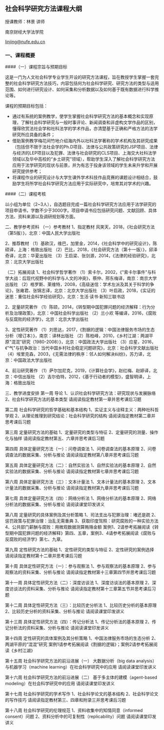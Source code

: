 ## 社会科学研究方法课程大纲

授课教师：林景 讲师

南京财经大学法学院

linjing@nufe.edu.cn

### 一、课程概要
####（一）课程宗旨与预期目标

这是一门为人文社会科学专业学生开设的研究方法课程，旨在教授学生掌握一套完整的社会科学研究方法技巧，内容包括何为社会科学研究、研究方法的类型与适用范围、如何进行研究设计、如何采集和分析数据以及如何基于既有数据进行科学推论等。

课程的预期目标包括：

-  通过有系统的案例教学，使学生掌握社会科学研究方法的基本概念和实现原理，了解社会科学研究与一般时事评论、新闻调查和非虚构文学作品的区别，懂得欣赏法社会学和社科法学的学术作品，亦清楚基于正确和严格方法的法学研究所应具备的条件；
-  借助案例教学梅花间竹地介绍海内外以社科法学著称的学术机构及其研究成果（包括但不限于法社会学的Ph.D项目、法律与公共政策研究的JSP项目、法律与经济的LEP项目以及犯罪、法律与社会研究的CLS项目、上海交大社科法学领域以及华中高校的“乡土研究”领域），帮助学生深入了解社会科学研究方法应用于法学研究的现状与前景，并为有志于投身该领域的学生未来升学和开展研究提供参考；
-  将课程作业的研究设计与大学生课外学术科技作品竞赛的课题设计相结合，鼓励学生将所学社会科学研究方法应用于实际研究中，培育其对学术的兴趣。

####（二）课程考核

以小组为单位（2~3人），自选题目完成一篇社会科学研究方法应用于法学研究的项目申请书，字数不少于3000字。项目申请书应包括研究问题、文献回顾、具体方法、资料来源以及调研规划等方面。

二、教学参考资料
（一）参考教材
1、指定教材
风笑天，2018，《社会研究方法（第5版）》，北京：中国人民大学出版社

2、推荐教材
（1）基欧汉，维巴，加里金，2014，《社会科学中的研究设计》，陈硕译，上海：格致出版社
（2）巴比，2018，《社会研究方法（第十一版）》，邱泽奇译，北京：华夏出版社
（3）王启梁、张剑源，2014，《法律的经验研究》，北京：北京大学出版社

（二）拓展阅读
1、社会科学哲学著作
（1）索卡尔，2002，《"索卡尔事件"与科学大战：后现代视野中的科学与人文的冲突》，蔡仲、邢东梅译，南京：南京大学出版社
（2）格罗斯、莱维特，2008，《高级迷信：学术左派及其关于科学的争论》，张雍君、张锦志译，北京：北京大学出版社
（3）叶启政，2018，《实证的迷思：重估社会科学经验研究》，北京：生活·读书·新知三联书店

2、定量研究著作
（1）陈硕，2014，《转型期中国犯罪问题的经济解释：行为分析及治理政策》，北京：中国社会科学出版社
（2）兰小欢 等编译，2016，《腐败与反腐败的经济学》，北京：北京大学出版社

3、定性研究著作
（1）刘思达，2017，《割据的逻辑：中国法律服务市场的生态分析（增订本）》，南京：译林出版社
（2）陈柏峰，2010，《乡村江湖：两湖平原"混混"研究（1980-2008）》，北京：中国政法大学出版社
（3）应星，2016，《"气"与抗争政治：当代中国乡村社会稳定问题研究》，北京：社会科学文献出版社
（4）埃里克森，2003，《无需法律的秩序：邻人如何解决纠纷》，苏力译，北京：中国政法大学出版社

4、前沿研究著作
（1）萨尔加尼克，2019，《计算社会学》，赵红梅、赵婷译，北京：中信出版社
（2）吉尔伯特，2012，《基于行动者的模型》，盛智明译，上海：格致出版社

三、教学进度安排
第一周 导论
1、认识社会科学研究方法：研究现状与发展脉络
2、社会科学研究方法的基本类型
请阅读指定教材第一章并思考课后习题

第二周 社会科学研究的哲学基础和基本结构
1、实证主义与诠释主义：两种社科哲学观
2、从理论推理到研究结论：社会科学研究的结构
请阅读指定教材第二章并思考课后习题

第三周 定量研究方法的基础
1、定量研究的类型与特征
2、定量研究的测量、操作化与抽样
请阅读指定教材第五、六章并思考课后习题

第四周 具体定量研究方法（一）：问卷调查法
1、问卷调查法的基本原理
2、问卷调查法的数据采集、分析与推论
请阅读指定教材第八章并思考课后习题

第五周 具体定量研究方法（二）：自然实验法
1、自然实验法的基本原理
2、自然实验法的数据采集、分析与推论
请阅读指定教材第七章并思考课后习题

第六周 具体定量研究方法（三）：文本计量法
1、文本计量法的基本原理
2、文本计量法的数据采集、分析与推论
请阅读指定教材第九章并思考课后习题

第七周 具体定量研究方法（四）：网络分析法
1、网络分析法的基本原理
2、网络分析法的数据采集、分析与推论
请阅读课堂印发讲义

第八周 定量研究的具体案例及其分析策略
1、司法支出与犯罪治理：堵还是疏
2、惩罚政策与犯罪治理：治乱无需重典
3、获取印度驾照：研究腐败的一种实验方法
4、公共部门薪酬与腐败：用微观数据测算贿赂金额
案例1、2请参考拓展阅读《转型期中国犯罪问题的经济解释》第四、五章，案例3、4请参考拓展阅读《腐败与反腐败的经济学》第七、九章。

第九周 定性研究方法的基础
1、定性研究的类型与特征
2、定性研究的案例选择
请阅读指定教材第十二章并思考课后习题

第十周 具体定性研究方法（一）：参与观察法
1、参与观察法的基本原理
2、参与观察法的资料采集、分析与推论
请阅读指定教材第十三章第四节并思考课后习题

第十一周 具体定性研究方法（二）：深度访谈法
1、深度访谈法的基本原理
2、深度访谈法的资料采集、分析与推论
请阅读指定教材第十三章第五节并思考课后习题

第十二周 具体定性研究方法（三）：比较历史分析法
1、比较历史分析的基本原理
2、比较历史分析的资料采集、分析与推论
请阅读课堂印发讲义

第十三周 具体定性研究方法（四）：传记分析法
1、传记分析法的基本原理
2、传记分析法的资料采集、分析与推论
请阅读课堂印发讲义

第十四周 定性研究的具体案例及其分析策略
1、中国法律服务市场的生态分析
2、两湖平原的“混混”研究
案例1请参考拓展阅读《割据的逻辑》；案例2请参考拓展阅读《乡村江湖》

第十五周 社会科学研究方法的前沿进展（一）
大数据分析（big data analysis）与机器学习（machine learning）在社会科学研究中的应用
请阅读课堂印发讲义

第十六周 社会科学研究方法的前沿进展（二）
基于多主体的建模（agent-based modeling）在社会科学研究中的应用
请阅读课堂印发讲义

第十七周 社会科学研究的学术写作
1、社会科学论文的基本结构
2、社会科学论文的写作技巧
请阅读指定教材第三、四章和附录三并思考课后习题

第十八周 社会科学研究的伦理规范
1、资料收集中的知情同意（informed consent）问题
2、资料分析中的可复制性（replicability）问题
请阅读课堂印发讲义


